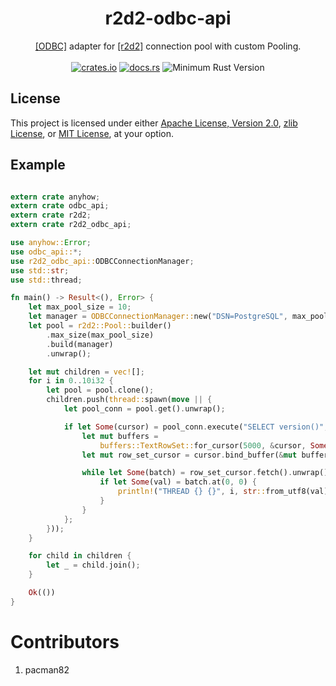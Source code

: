 <h1 align="center">
    r2d2-odbc-api
</h1>
<div align="center">
    <a href="https://github.com/pacman82/odbc-api">[ODBC]</a> adapter for <a href="https://github.com/sfackler/r2d2">[r2d2]</a> connection pool with custom Pooling.
</div>
<br />
<div align="center">
    <a href="https://crates.io/crates/r2d2_odbc_api"><img src="https://img.shields.io/crates/v/r2d2_odbc_api?style=plastic" alt="crates.io"></a>
    <a href="https://docs.rs/r2d2_odbc_api"><img src="https://docs.rs/r2d2_odbc_api/badge.svg" alt="docs.rs"></a>
    <img src="https://img.shields.io/badge/min%20rust-1.60-green.svg" alt="Minimum Rust Version">
</div>

## License

This project is licensed under either [Apache License, Version 2.0](LICENSE-APACHE), [zlib License](LICENSE-ZLIB), or [MIT License](LICENSE-MIT), at your option.


## Example

```rust

extern crate anyhow;
extern crate odbc_api;
extern crate r2d2;
extern crate r2d2_odbc_api;

use anyhow::Error;
use odbc_api::*;
use r2d2_odbc_api::ODBCConnectionManager;
use std::str;
use std::thread;

fn main() -> Result<(), Error> {
    let max_pool_size = 10;
    let manager = ODBCConnectionManager::new("DSN=PostgreSQL", max_pool_size);
    let pool = r2d2::Pool::builder()
        .max_size(max_pool_size)
        .build(manager)
        .unwrap();

    let mut children = vec![];
    for i in 0..10i32 {
        let pool = pool.clone();
        children.push(thread::spawn(move || {
            let pool_conn = pool.get().unwrap();

            if let Some(cursor) = pool_conn.execute("SELECT version()", ()).unwrap() {
                let mut buffers =
                    buffers::TextRowSet::for_cursor(5000, &cursor, Some(4096)).unwrap();
                let mut row_set_cursor = cursor.bind_buffer(&mut buffers).unwrap();

                while let Some(batch) = row_set_cursor.fetch().unwrap() {
                    if let Some(val) = batch.at(0, 0) {
                        println!("THREAD {} {}", i, str::from_utf8(val).unwrap());
                    }
                }
            };
        }));
    }

    for child in children {
        let _ = child.join();
    }

    Ok(())
}

```


# Contributors
1. pacman82